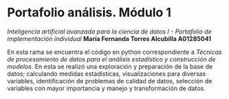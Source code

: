 # Portafolio análisis. Módulo 1
*Inteligencia artificial avanzada para la ciencia de datos I - Portafolio de implementación individual*
**María Fernanda Torres Alcubilla A01285041**


En esta rama se encuentra el código en python correspondiente a *Técnicas de procesamiento de datos para el análisis estadístico y construcción de modelos*. En esta se realizó una exploración y preparación de la base de datos; calculando medidas estadísticas, visualizaciones para diversas variables, identificación de problemas de calidad de datos, selección de variables con mayor importancia y manejo y transformación de datos. 
